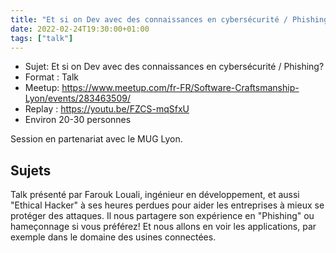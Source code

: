 ```yaml
---
title: "Et si on Dev avec des connaissances en cybersécurité / Phishing?"
date: 2022-02-24T19:30:00+01:00
tags: ["talk"]
---
```


- Sujet: Et si on Dev avec des connaissances en cybersécurité / Phishing?
- Format : Talk  
- Meetup: https://www.meetup.com/fr-FR/Software-Craftsmanship-Lyon/events/283463509/
- Replay : https://youtu.be/FZCS-mqSfxU
- Environ 20-30 personnes

Session en partenariat avec le MUG Lyon.

## Sujets

Talk présenté par Farouk Louali, ingénieur en développement, et aussi "Ethical Hacker" à ses heures perdues pour aider les entreprises à mieux se protéger des attaques.
Il nous partagere son expérience en "Phishing" ou hameçonnage si vous préférez!
Et nous allons en voir les applications, par exemple dans le domaine des usines connectées.
